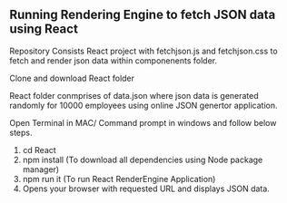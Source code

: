 ## Running Rendering Engine to fetch JSON data using React

Repository Consists React project with fetchjson.js and fetchjson.css to fetch and render json data within componenents folder.

Clone and download React folder

React folder conmprises of data.json where json data is generated randomly for 10000 employees using online JSON genertor application.


Open Terminal in MAC/ Command prompt in windows and follow below steps.
1. cd React
2. npm install (To download all dependencies using Node package manager)
3. npm run it (To run React RenderEngine Application)
4. Opens your browser with requested URL and displays JSON data.

